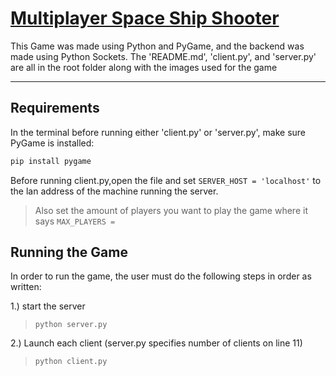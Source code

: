 # <u> Multiplayer Space Ship Shooter </u>

This Game was made using Python and PyGame, and the backend was made using Python Sockets. 
The 'README.md', 'client.py', and 'server.py' are all in the root folder along with the images used for the game

---

## Requirements

In the terminal before running either 'client.py' or 'server.py', make sure PyGame is installed:

```bash
pip install pygame
```
Before running client.py,open the file and set ```SERVER_HOST = 'localhost'``` to the lan address of the machine running the server. 
> Also set the amount of players you want to play the game where it says ```MAX_PLAYERS = ```

## Running the Game

In order to run the game, the user must do the following steps in order as written: 

1.) start the server
> ``` python server.py ```

2.) Launch each client (server.py specifies number of clients on line 11)
> ``` python client.py ```
